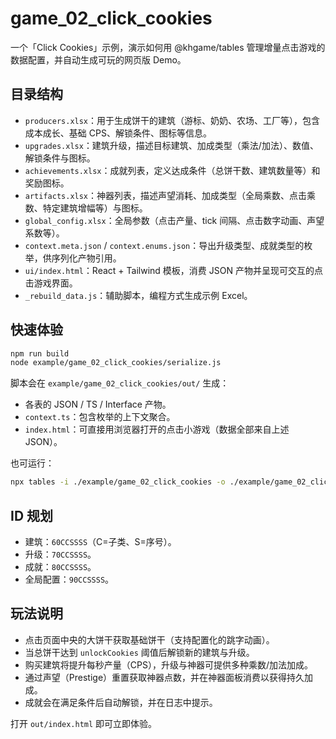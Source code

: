 # game_02_click_cookies

一个「Click Cookies」示例，演示如何用 @khgame/tables 管理增量点击游戏的数据配置，并自动生成可玩的网页版 Demo。

## 目录结构

- `producers.xlsx`：用于生成饼干的建筑（游标、奶奶、农场、工厂等），包含成本成长、基础 CPS、解锁条件、图标等信息。
- `upgrades.xlsx`：建筑升级，描述目标建筑、加成类型（乘法/加法）、数值、解锁条件与图标。
- `achievements.xlsx`：成就列表，定义达成条件（总饼干数、建筑数量等）和奖励图标。
- `artifacts.xlsx`：神器列表，描述声望消耗、加成类型（全局乘数、点击乘数、特定建筑增幅等）与图标。
- `global_config.xlsx`：全局参数（点击产量、tick 间隔、点击数字动画、声望系数等）。
- `context.meta.json` / `context.enums.json`：导出升级类型、成就类型的枚举，供序列化产物引用。
- `ui/index.html`：React + Tailwind 模板，消费 JSON 产物并呈现可交互的点击游戏界面。
- `_rebuild_data.js`：辅助脚本，编程方式生成示例 Excel。

## 快速体验

```bash
npm run build
node example/game_02_click_cookies/serialize.js
```

脚本会在 `example/game_02_click_cookies/out/` 生成：

- 各表的 JSON / TS / Interface 产物。
- `context.ts`：包含枚举的上下文聚合。
- `index.html`：可直接用浏览器打开的点击小游戏（数据全部来自上述 JSON）。

也可运行：

```bash
npx tables -i ./example/game_02_click_cookies -o ./example/game_02_click_cookies/out -f json
```

## ID 规划

- 建筑：`60CCSSSS`（C=子类、S=序号）。
- 升级：`70CCSSSS`。
- 成就：`80CCSSSS`。
- 全局配置：`90CCSSSS`。

## 玩法说明

- 点击页面中央的大饼干获取基础饼干（支持配置化的跳字动画）。
- 当总饼干达到 `unlockCookies` 阈值后解锁新的建筑与升级。
- 购买建筑将提升每秒产量（CPS），升级与神器可提供多种乘数/加法加成。
- 通过声望（Prestige）重置获取神器点数，并在神器面板消费以获得持久加成。
- 成就会在满足条件后自动解锁，并在日志中提示。

打开 `out/index.html` 即可立即体验。
